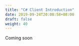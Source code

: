 ```yaml
---
title: "C# Client Introduction"
date: 2019-09-24T20:08:58+08:00
draft: false
weight: 40
---
```


Coming soon